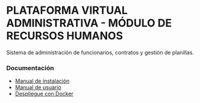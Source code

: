 # PLATAFORMA VIRTUAL ADMINISTRATIVA - MÓDULO DE RECURSOS HUMANOS

Sistema de administración de funcionarios, contratos y gestión de planillas.

### Documentación

* [Manual de instalación](./INSTALL.md)
* [Manual de usuario](./docs/MANUAL.md)
* [Despliegue con Docker](./docs/docker/README.md)
